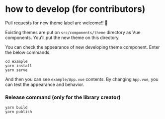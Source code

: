 # how to develop (for contributors)

Pull requests for new theme label are welcome!! 🎉

Existing themes are put on `src/components/theme` directory as Vue components.
You'll put the new theme on this directory.

You can check the appearance of new developing theme component.
Enter the below commands.

```
cd example
yarn install
yarn serve
```

And then you can see `example/App.vue` contents.
By changing `App.vue`, you can test the appearance and behavior. 

### Release command (only for the library creator)

```
yarn build
yarn publish
```
